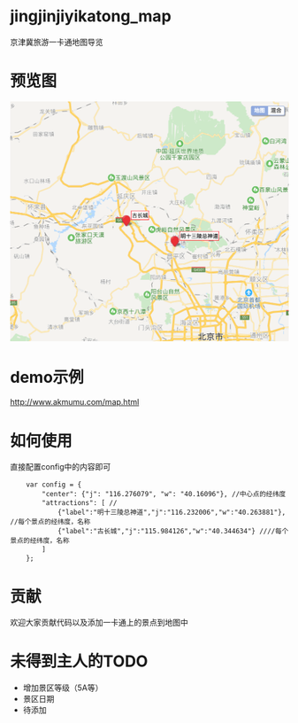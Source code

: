 # jingjinjiyikatong_map
京津冀旅游一卡通地图导览

# 预览图
![](https://raw.githubusercontent.com/akmumu/jingjinjiyikatong_map/master/demo.png)
# demo示例
http://www.akmumu.com/map.html
# 如何使用
直接配置config中的内容即可
```
    var config = {
        "center": {"j": "116.276079", "w": "40.16096"}, //中心点的经纬度
        "attractions": [ //
            {"label":"明十三陵总神道","j":"116.232006","w":"40.263881"}, //每个景点的经纬度，名称
            {"label":"古长城","j":"115.984126","w":"40.344634"} ////每个景点的经纬度，名称
        ]
    };
```
# 贡献
欢迎大家贡献代码以及添加一卡通上的景点到地图中
# 未得到主人的TODO
- 增加景区等级（5A等）
- 景区日期
- 待添加
